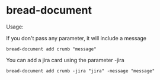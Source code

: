 # bread-document


Usage:


If you don't pass any parameter, it will include a message

`bread-document add crumb "message"`

You can add a jira card using the parameter -jira

`bread-document add crumb -jira "jira" -message "message"`

